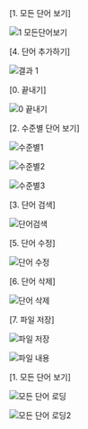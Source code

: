 [1. 모든 단어 보기]


![1  모든단어보기](https://user-images.githubusercontent.com/100747281/188354639-be03df7c-ce15-4dd9-8066-f75d258219a0.png)



[4. 단어 추가하기]


![결과 1](https://user-images.githubusercontent.com/100747281/188354694-1365a2a7-3a66-4948-806a-0db9bfd86e6e.png)



[0. 끝내기]


![0  끝내기](https://user-images.githubusercontent.com/100747281/188354715-39bb88c4-97b6-437b-b9c9-4b5134bfb9ef.png)



[2. 수준별 단어 보기]


![수준별1](https://user-images.githubusercontent.com/100747281/190309423-2ee0c2cf-e925-46cd-b880-a454fe4ec8be.png)



![수준별2](https://user-images.githubusercontent.com/100747281/190309456-96d4ea0c-93a5-4735-9c6d-b938410d8679.png)



![수준별3](https://user-images.githubusercontent.com/100747281/190309471-59519a49-64a3-48f3-ae7c-8f74cbd9fd20.png)



[3. 단어 검색]


![단어검색](https://user-images.githubusercontent.com/100747281/190310160-3dbe3bc7-29f1-401e-966d-1bf27a9bed2d.png)



[5. 단어 수정]


![단어 수정](https://user-images.githubusercontent.com/100747281/190310614-5d6eb305-3854-459f-8ad3-1a646ed76307.png)



[6. 단어 삭제]


![단어 삭제](https://user-images.githubusercontent.com/100747281/190311410-f5f233ea-760c-4708-8299-f351338da27b.png)



[7. 파일 저장]


![파일 저장](https://user-images.githubusercontent.com/100747281/190311485-81aaa0cd-2748-4ae6-829e-da9cdaa08a69.png)



![파일 내용](https://user-images.githubusercontent.com/100747281/190311536-bfeaf004-8b70-4b23-8b72-1e24d257bffa.png)



[1. 모든 단어 보기]


![모든 단어 로딩](https://user-images.githubusercontent.com/100747281/190311610-8fe61931-8b45-4c84-912e-b42eea0ced85.png)



![모든 단어 로딩2](https://user-images.githubusercontent.com/100747281/190311639-8ef42139-a9a3-4959-8943-eef8a071911b.png)
